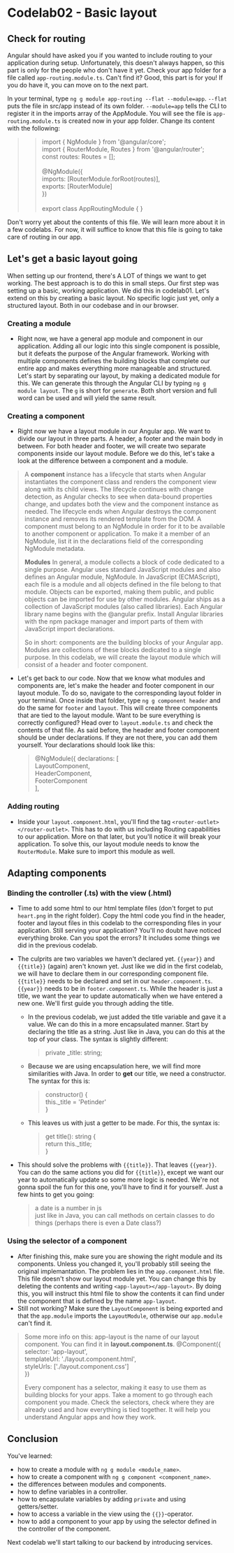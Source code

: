 # Codelab02 - Basic layout

## Check for routing

Angular should have asked you if you wanted to include routing to your application during setup. Unfortunately, this doesn't always happen, so this part is only for the people who don't have it yet. Check your app folder for a file 
called ``app-routing.module.ts``. Can't find it? Good, this part is for you! If you do have it, you can move on to the next part.

In your terminal, type ``ng g module app-routing --flat --module=app``. ``--flat`` puts the file in src/app instead of its own folder. ``--module=app`` tells the CLI to register it in the imports array of the AppModule. You will see the
file is ``app-routing.module.ts`` is created now in your app folder. Change its content with the following:

>> import { NgModule } from '@angular/core'; <br>
>import { RouterModule, Routes } from '@angular/router'; <br>
const routes: Routes = []; <br><br>
@NgModule({ <br>
imports: [RouterModule.forRoot(routes)], <br>
exports: [RouterModule] <br>
}) <br><br>
export class AppRoutingModule { }

Don't worry yet about the contents of this file. We will learn more about it in a few codelabs. For now, it will suffice to know that this file is going to take care of routing in our app.

## Let's get a basic layout going

When setting up our frontend, there's A LOT of things we want to get working. The best approach is to do this in small steps. Our first step was setting
up a basic, working application. We did this in codelab01. Let's extend on this by creating a basic layout. No specific logic just yet,
only a structured layout. Both in our codebase and in our browser.

### Creating a module
- Right now, we have a general app module and component in our application. Adding all our logic into this single component is possible, but it defeats the 
purpose of the Angular framework. Working with multiple components defines the building blocks that complete our entire app and makes everything more 
  manageable and structured. Let's start by separating our layout, by making a dedicated module for this. We can generate this through the Angular CLI by typing 
  ``ng g module layout``. The ``g`` is short for ``generate``. Both short version and full word can be used and will yield the same result.
  
### Creating a component
- Right now we have a layout module in our Angular app. We want to divide our layout in three parts. A header, a footer and the main body in between. For both header and footer,
we will create two separate components inside our layout module. Before we do this, let's take a look at the difference between a component and a module. 
  
>A **component** instance has a lifecycle that starts when Angular instantiates the component class and renders the component view along with its child views. The lifecycle continues
with change detection, as Angular checks to see when data-bound properties change, and updates both the view and the component instance as needed. The lifecycle ends when Angular
destroys the component instance and removes its rendered template from the DOM. A component must belong to an NgModule in order for it to be available to another component or application. 
> To make it a member of an NgModule, list it in the declarations field of the corresponding NgModule metadata.
> 
> **Modules**
In general, a module collects a block of code dedicated to a single purpose. Angular uses standard JavaScript modules and also defines an Angular module, NgModule.
In JavaScript (ECMAScript), each file is a module and all objects defined in the file belong to that module. Objects can be exported, making them public, and public objects can be imported for use by other modules.
Angular ships as a collection of JavaScript modules (also called libraries). Each Angular library name begins with the @angular prefix. Install Angular libraries with the npm package manager and import parts of them with JavaScript import declarations.
> 
> So in short: components are the building blocks of your Angular app. Modules are collections of these blocks dedicated to a single purpose. In this codelab, we will create the layout module which will consist of a header and footer component.

- Let's get back to our code. Now that we know what modules and components are, let's make the header and footer component in our layout module. To do so, navigate to the corresponding layout folder in your terminal. Once inside that folder, type
``ng g component header`` and do the same for ``footer`` and ``layout``. This will create three components that are tied to the layout module. Want to be sure everything is correctly configured? Head over to ``layout.module.ts`` and check the contents of that file. 
  As said before, the header and footer component should be under declarations. If they are not there, you can add them yourself. Your declarations should look like this:
  > @NgModule({ 
  > declarations: [ <br>
  LayoutComponent,<br>
  HeaderComponent,<br>
  FooterComponent<br>
  ],


### Adding routing
- Inside your ``layout.component.html``, you'll find the tag ``<router-outlet></router-outlet>``. This has to do with us including Routing capabilities to our application. More on that later, but you'll notice it will break your application. To solve this, our layout module 
needs to know the ``RouterModule``. Make sure to import this module as well.


## Adapting components
### Binding the controller (.ts) with the view (.html)
- Time to add some html to our html template files (don't forget to put ``heart.png`` in the right folder). Copy the html code you find in the header, footer and layout files in this codelab to the corresponding files in your application. Still serving your application? You'll no doubt have noticed everything broke.
Can you spot the errors? It includes some things we did in the previous codelab.
  
  
- The culprits are two variables we haven't declared yet. ``{{year}}`` and ``{{title}}`` (again) aren't known yet. Just like we did in the first codelab, we will have to declare them in our corresponding component file. ``{{title}}`` needs to be declared and set 
in our ``header.component.ts``. ``{{year}}`` needs to be in ``footer.component.ts``. While the header is just a title, we want the year to update automatically when we have entered a new one. We'll first guide you through adding the title. 
  * In the previous codelab, we just
  added the title variable and gave it a value. We can do this in a more encapsulated manner. Start by declaring the title as a string. Just like in Java, you can do this at the top of your class. The syntax is slightly different: 
    >private _title: string;
  * Because we are using encapsulation here, we will find more similarities with Java. In order to **get** our title, we need a constructor. The syntax for this is: 
    >constructor() {<br> this._title = 'Petinder'<br> }
  * This leaves us with just a getter to be made. For this, the syntax is:
    > get title(): string {<br>
    return this._title;<br>
    }
     
- This should solve the problems with ``{{title}}``. That leaves ``{{year}}``. You can do the same actions you did for ``{{title}}``, except we want our year to automatically update so some more logic is needed. We're not gonna spoil the fun for this one, you'll have to find
it for yourself. Just a few hints to get you going:
  > a date is a number in js<br>
  > just like in Java, you can call methods on certain classes to do things (perhaps there is even a Date class?)
   
### Using the selector of a component
- After finishing this, make sure you are showing the right module and its components. Unless you changed it, you'll probably still seeing the original implemantation. The problem lies in the ``app.component.html`` file. This file doesn't show our layout module yet. You can change this by deleting the contents and writing
``<app-layout></app-layout>``. By doing this, you will instruct this html file to show the contents it can find under the component that is defined by the name ``app-layout``. 
- Still not working? Make sure the ``LayoutComponent`` is being exported and that the ``app.module`` imports the ``LayoutModule``, otherwise our ``app.module`` can't find it.
  
> Some more info on this: app-layout is the name of our layout component. You can find it in **layout.component.ts**.
> @Component({<br>
selector: 'app-layout',<br>
templateUrl: './layout.component.html',<br>
styleUrls: ['./layout.component.css']<br>
})
> 
> Every component has a selector, making it easy to use them as building blocks for your apps. Take a moment to go through each component you made. Check the selectors, check where they are already used and how
> everything is tied together. It will help you understand Angular apps and how they work.

## Conclusion
You've learned:
- how to create a module with ```ng g module <module_name>```.
- how to create a component with ```ng g component <component_name>```.
- the differences between modules and components.
- how to define variables in a controller.
- how to encapsulate variables by adding ``private`` and using getters/setter.
- how to access a variable in the view using the ``{{}}``-operator. 
- how to add a component to your app by using the selector defined in the controller of the component. 

Next codelab we'll start talking to our backend by introducing services.
